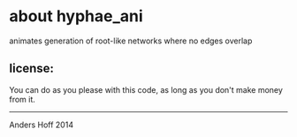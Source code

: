 about hyphae\_ani
=============

animates generation of root-like networks where no edges overlap


license:
--------
You can do as you please with this code, as long as you don't make money from
it.


----
Anders Hoff 2014

